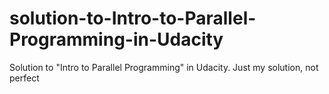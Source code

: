 # solution-to-Intro-to-Parallel-Programming-in-Udacity
Solution to  "Intro to Parallel Programming" in Udacity. 
Just my solution, not perfect
